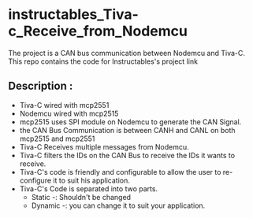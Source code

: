 # instructables_Tiva-c_Receive_from_Nodemcu
The project is a CAN bus communication between Nodemcu and Tiva-C. This repo contains the code for Instructables's project link
## Description :
- Tiva-C wired with mcp2551
- Nodemcu wired with mcp2515
- mcp2515 uses SPI module on Nodemcu to generate the CAN Signal.
- the CAN Bus Communication is between CANH and CANL on both mcp2515 and mcp2551 
- Tiva-C Receives multiple messages from Nodemcu.
- Tiva-C filters the IDs on the CAN Bus to receive the IDs it wants to receive.
- Tiva-C's code is friendly and configurable to allow the user to re-configure it to suit his application.
- Tiva-C's Code is separated into two parts. 
    - Static -: Shouldn't be changed
    - Dynamic -: you can change it to suit your application.
